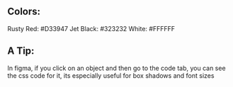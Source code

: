 ## Colors:

Rusty Red: #D33947
Jet Black: #323232
White: #FFFFFF

## A Tip:

In figma, if you click on an object and then go to the code tab, you can see the css code for it, its especially useful for box shadows and font sizes